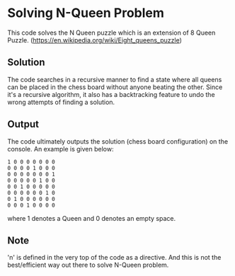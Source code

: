 # Solving N-Queen Problem

This code solves the N Queen puzzle which is an extension of 8 Queen Puzzle. (https://en.wikipedia.org/wiki/Eight_queens_puzzle)

## Solution
The code searches in a recursive manner to find a state where all queens can be placed in the chess board without anyone beating the other. Since it's a recursive algorithm, it also has a backtracking feature to undo the wrong attempts of finding a solution. 

## Output
The code ultimately outputs the solution (chess board configuration) on the console. An example is given below:
```
1 0 0 0 0 0 0 0 
0 0 0 0 1 0 0 0 
0 0 0 0 0 0 0 1 
0 0 0 0 0 1 0 0 
0 0 1 0 0 0 0 0 
0 0 0 0 0 0 1 0 
0 1 0 0 0 0 0 0 
0 0 0 1 0 0 0 0
```
where 1 denotes a Queen and 0 denotes an empty space.
## Note 
'n' is defined in the very top of the code as a directive. And this is not the best/efficient way out there to solve N-Queen problem.
